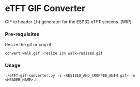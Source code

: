 # eTFT GIF Converter

GIF to header (.h) generator for the ESP32 eTFT screens. [WIP]

### Pre-requisites

Resize the gif or crop it:
```
convert walk.gif -resize 25% walk-resized.gif
```

### Usage
```
./eTFT-gif-converter.py -i <RESIZED_AND_CROPPED_ANIM.gif> -o <HEADER_NAME>.h
```

